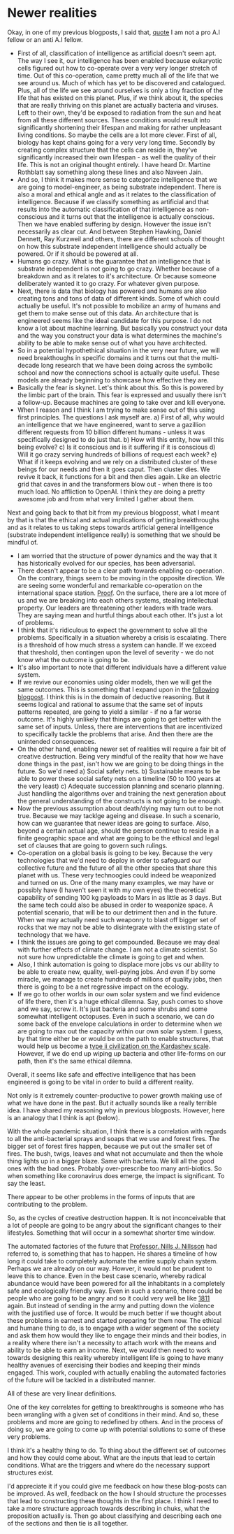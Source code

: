 # Newer realities

Okay, in one of my previous blogposts, I said that, [quote](https://stellardreams.github.io/Ethics-involving-Terraforming/) I am not a pro A.I fellow or an anti A.I fellow. 

* First of all, classification of intelligence as artificial doesn't seem apt. The way I see it, our intelligence has been enabled because eukaryotic cells figured out how to co-operate over a very very longer stretch of time. Out of this co-operation, came pretty much all of the life that we see around us. Much of which has yet to be discovered and catalogued. Plus, all of the life we see around ourselves is only a tiny fraction of the life that has existed on this planet.  Plus, if we think about it, the species that are really thriving on this planet are actually bacteria and viruses. Left to their own, they'd be exposed to radiation from the sun and heat from all these different sources. These conditions would result into significantly shortening their lifespan and making for rather unpleasant living conditions. So maybe the cells are a lot more clever. First of all, biology has kept chains going for a very very long time. Secondly by creating complex structure that the cells can reside in, they've significantly increased their own lifespan - as well the quality of their life. This is not an original thought entirely. I have heard Dr. Martine Rothblatt say something along these lines and also Naveen Jain. 
* And so, I think it makes more sense to categorize intelligence that we are going to model-engineer, as being substrate independent. There is also a moral and ethical angle and as it relates to the classification of intelligence. Because if we classify something as artificial and that results into the automatic classification of that intelligence as non-conscious and it turns out that the intelligence is actually conscious. Then we have enabled suffering by design. However the issue isn't necessarily as clear cut. And between Stephen Hawking, Daniel Dennett, Ray Kurzweil and others, there are different schools of thought on how this substrate independent intelligence should actually be powered. Or if it should be powered at all. 
* Humans go crazy. What is the guarantee that an intelligence that is substrate independent is not going to go crazy. Whether because of a breakdown and as it relates to it's architecture. Or because someone deliberately wanted it to go crazy. For whatever given purpose.
* Next, there is data that biology has powered and humans are also creating tons and tons of data of different kinds. Some of which could actually be useful. It's not possible to mobilize an army of humans and get them to make sense out of this data. An architecture that is engineered seems like the ideal candidate for this purpose. I do not know a lot about machine learning. But basically you construct your data and the way you construct your data is what determines the machine's ability to be able to make sense out of what you have architected. 
* So in a potential hypothethical situation in the very near future, we will need breakthoughs in specific domains and it turns out that the multi-decade long research that we have been doing across the symbolic school and now the connections school is actually quite useful. These models are already beginning to showcase how effective they are. 
* Basically the fear is skynet. Let's think about this. So this is powered by the limbic part of the brain. This fear is expressed and usually there isn't a follow-up. Because machines are going to take over and kill everyone. 
* When I reason and I think I am trying to make sense out of this using first principles. The questions I ask myself are. a) First of all, why would an intelligence that we have engineered, want to serve a gazillion different requests from 10 billion different humans - unless it was specifically designed to do just that. b) How will this entity, how will this being evolve? c) Is it conscious and is it suffering if it is conscious d) Will it go crazy serving hundreds of billions of request each week? e) What if it keeps evolving and we rely on a distributed cluster of these beings for our needs and then it goes caput. Then cluster dies. We revive it back, it functions for a bit and then dies again. Like an electric grid that caves in and the transformers blow out -  when there is too much load. No affliction to OpenAI. I think they are doing a pretty awesome job and from what very limited I gather about them. 


Next and going back to that bit from my previous blogposst, what I meant by that is that the ethical and actual implications of getting breakthroughs and as it relates to us taking steps towards artificial general intelligence (substrate independent intelligence really) is something that we should be mindful of. 
* I am worried that the structure of power dynamics and the way that it has historically evolved for our species, has been adversarial. 
* There doesn't appear to be a clear path towards enabling co-operation. On the contrary, things seem to be moving in the opposite direction. We are seeing some wonderful and remarkable co-operation on the international space station. [Proof](https://blogs.nasa.gov/spacestation/2020/05/). On the surface, there are a lot more of us and we are breaking into each others systems, stealing intellectual property. Our leaders are threatening other leaders with trade wars. They are saying mean and hurtful things about each other. It's just a lot of problems. 
* I think that it's ridiculous to expect the government to solve all the problems. Specifically in a situation whereby a crisis is escalating. There is a threshold of how much stress a system can handle. If we exceed that threshold, then contingen upon the level of severity - we do not know what the outcome is going to be. 
* It's also important to note that different individuals have a different value system.
* If we revive our economies using older models, then we will get the same outcomes. This is something that I expand upon in the [following blogpost](https://stellardreams.github.io/Dealing-with-Outbreaks/). I think this is in the domain of deductive reasoning. But it seems logical and rational to assume that the same set of inputs patterns repeated, are going to yield a similar - if no a far worse outcome. It's highly unlikely that things are going to get better with the same set of inputs. Unless, there are interventions that are incentivized to specifically tackle the problems that arise. And then there are the unintended consequences. 
* On the other hand, enabling newer set of realities will require a fair bit of creative destruction. Being very mindful of the reality that how we have done things in the past, isn't how we are going to be doing things in the future. So we'd need a) Social safety nets. b) Sustainable means to be able to power these social safety nets on a timeline (50 to 100 years at the very least) c) Adequate succession planning and scenario planning. Just handling the algorithms over and training the next generation about the general understanding of the constructs is not going to be enough.
* Now the previous assumption about death/dying may turn out to be not true. Because we may tacklge ageing and disease. In such a scenario, how can we guarantee that newer ideas are going to surface. Also, beyond a certain actual age, should the person continue to reside in a finite geographic space and what are going to be the ethical and legal set of clauses that are going to govern such rulings. 
* Co-operation on a global basis is going to be key. Because the very technologies that we'd need to deploy in order to safeguard our collective future and the future of all the other species that share this planet with us. These very technoogies could indeed be weaponized and turned on us. One of the many many examples, we may have or possibly have (I haven't seen it with my own eyes) the theoretical capability of sending 100 kg payloads to Mars in as little as 3 days. But the same tech could also be abused in order to weaponize space. A potential scenario, that will be to our detriment then and in the future. When we may actually need such weaponry to blast off bigger set of rocks that we may not be able to disintegrate with the existing state of technology that we have. 
* I think the issues are going to get compounded. Because we may deal with further effects of climate change. I am not a climate scientist. So not sure how unpredictable the climate is going to get and when. 
* Also, I think automation is going to displace more jobs vs our ability to be able to create new, quality, well-paying jobs. And even if by some miracle, we manage to create hundreds of millions of quality jobs, then there is going to be a net regressive impact on the ecology. 
* If we go to other worlds in our own solar system and we find evidence of life there, then it's a huge ethical dilemna. Say, push comes to shove and we say, screw it. It's just bacteria and some shrubs and some somewhat intelligent octopuses. Even in such a scenario, we can do some back of the envelope calculations in order to determine when we are going to max out the capacity within our own solar system. I guess, by that time either be or would be on the path to enable structures, that would help us become a [type ii civilization on the Kardashev scale](https://en.wikipedia.org/wiki/Kardashev_scale). However, if we do end up wiping up bacteria and other life-forms on our path, then it's the same ethical dilemna. 

Overall, it seems like safe and effective intelligence that has been engineered is going to be vital in order to build a different reality. 

Not only is it extremely counter-productive to power growth making use of what we have done in the past. But it actually sounds like a really terrible idea. I have shared my reasoning why in previous blogposts. However, here is an analogy that I think is apt (below).

With the whole pandemic situation, I think there is a correlation with regards to all the anti-bacterial sprays and soaps that we use and forest fires. The bigger set of forest fires happen, because we put out the smaller set of fires. The bush, twigs, leaves and what not accumulate and then the whole thing lights up in a bigger blaze. Same with bacteria. We kill all the good ones with the bad ones. Probably over-prescribe too many anti-biotics. So when something like coronavirus does emerge, the impact is significant. To say the least. 

There appear to be other problems in the forms of inputs that are contributing to the problem. 

So, as the cycles of creative destruction happen. It is not inconceivable that a lot of people are going to be angry about the significant changes to their lifestyles. Something that will occur in a somewhat shorter time window. 

The automated factories of the future that [Professor. Nills J. Nillsson](http://ai.stanford.edu/~nilsson/OnlinePubs-Nils/General%20Essays/AIMag05-02-002.pdf) had referred to, is something that has to happen. He shares a timeline of how long it could take to completely automate the entire supply chain system. Perhaps we are already on our way. Howver, it would not be prudent to leave this to chance. Even in the best case scenario, whereby radical abundance would have been powered for all the inhabitants in a completely safe and ecologically friendly way. Even in such a scenario, there could be people who are going to be angry and so it could very well be like [1811](https://en.wikipedia.org/wiki/Luddite) again. But instead of sending in the army and putting down the violence with the justified use of force. It would be much better if we thought about these problems in earnest and started preparing for them now. The ethical and humane thing to do, is to engage with a wider segment of the society and ask them how would they like to engage their minds and their bodies, in a reality where there isn't a necessity to attach work with the means and ability to be able to earn an income. Next, we would then need to work towards designing this reality whereby intelligent life is going to have many healthy avenues of exercising their bodies and keeping their minds engaged. This work, coupled with actually enabling the automated factories of the future will be tackled in a distributed manner. 

All of these are very linear definitions. 

One of the key correlates for getting to breakthroughs is someone who has been wrangling with a given set of conditions in their mind. And so, these problems and more are going to redefined by others. And in the process of doing so, we are going to come up with potential solutions to some of these very problems. 

I think it's a healthy thing to do. To thing about the different set of outcomes and how they could come about. What are the inputs that lead to certain conditions. What are the triggers and where do the necessary support structures exist. 

I'd appreciate it if you could give me feedback on how these blog-posts can be improved. As well, feedback on the how I should structure the processes that lead to constructing these thoughts in the first place. I think I need to take a more structure approach towards describing in chuks, what the proposition actually is. Then go about classifying and describing each one of the sections and then tie is all together.
